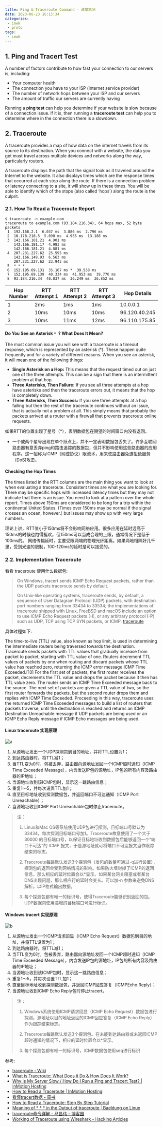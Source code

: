 ```yaml
---
title: Ping & Traceroute Command - 课堂笔记
date: 2023-06-23 16:15:34
categories:
 - inwk
 - proto
tags:
 - inwk
---
```


## 1. Ping and Tracert Test

A number of factors contribute to how fast your connection to our servers is, including:

- Your computer health
- The connection you have to your ISP (internet service provider)
- The number of network hops between your ISP and our servers
- The amount of traffic our servers are currently having

Running a **ping test** can help you determine if your website is slow because of a connection issue. If it is, then running a **traceroute test** can help you to determine where in the connection there is a slowdown.

## 2. Traceroute

A traceroute provides a map of how data on the internet travels from its source to its destination.  When you connect with a website, the data you get must travel across multiple devices and networks along the way, particularly routers. 

A traceroute displays the path that the signal took as it traveled around the Internet to the website. It also displays times which are the response times that occurred at each stop along the route. If there is a connection problem or latency connecting to a site, it will show up in these times. You will be able to identify which of the stops (also called ‘hops’) along the route is the culprit.

### 2.1. How To Read a Traceroute Report

```shell
$ traceroute -n example.com
traceroute to example.com (93.184.216.34), 64 hops max, 52 byte packets
 1  192.168.2.1  6.037 ms  3.886 ms  2.796 ms
 2  10.178.218.5  5.090 ms  4.955 ms  13.188 ms
 3  142.166.181.21  4.901 ms
    142.166.181.17  4.983 ms
    142.166.181.21  4.881 ms
 4  207.231.227.62  25.595 ms
    142.166.149.93  6.563 ms
    207.231.227.62  23.943 ms
 5  * * *
 6  152.195.69.131  35.167 ms *  39.538 ms
 7  152.195.69.139  40.334 ms  41.953 ms  39.770 ms
 8  93.184.216.34  40.837 ms  36.249 ms  36.852 ms
```

| Hop Number | RTT Attempt 1 | RTT Attempt 2 | RTT Attempt 3 | Hop Details   |
| ---------- | ------------- | ------------- | ------------- | ------------- |
| 1          | 2ms           | 1ms           | 1ms           | 10.0.0.1      |
| 2          | 10ms          | 10ms          | 10ms          | 96.120.40.245 |
| 3          | 10ms          | 11ms          | 12ms          | 96.110.175.85 |

#### Do You See an Asterisk `* `? What Does It Mean?

The most common issue you will see with a traceroute is a timeout response, which is represented by an asterisk (*). These happen quite frequently and for a variety of different reasons. When you see an asterisk, it will mean one of the following things:

- **Single Asterisk on a Hop:** This means that the request timed out on just one of the three attempts. This can be a sign that there is an intermittent problem at that hop.
- **Three Asterisks, Then Failure:** If you see all three attempts at a hop have asterisks and then the traceroute errors out, it means that the hop is completely down.
- **Three Asterisks, Then Success:** If you see three attempts at a hop failing but then the rest of the traceroute continues without an issue, that is actually not a problem at all. This simply means that probably the packets arrived at a router with a firewall that prevents traceroute online requests.

如果RTT的位置出现了星号（*），表明数据包在期望的时间窗口内没有返回。

- 一个或两个星号出现在单个跃点上，并不一定表明数据包丢失了。许多互联网路由器有意丢弃ping和路由追踪的数据包，但并不影响使用这些路由器的应用程序。这一招称为ICMP（网控协议）限流术，用来使路由器免遭拒绝服务（DoS)攻击。

#### Checking the Hop Times

The times listed in the RTT columns are the main thing you want to look at when evaluating a traceroute. Consistent times are what you are looking for. There may be specific hops with increased latency times but they may not indicate that there is an issue. You need to look at a pattern over the whole report. Times above 150ms are considered to be long for a trip within the continental United States. (Times over 150ms may be normal if the signal crosses an ocean, however.) but issues may show up with very large numbers.

理论上讲，RTT值小于150ms将不会影响网络应用。很多应用在延时远高于150ms的时候也跑得挺欢，但150ms可以当成合理的上限，通常情况下是低于100ms的。
 网络传输延时，主要受限两端的物理光纤距离。如果两地相隔好几千里，受到光速的限制，100-120ms的延时是可以接受的。

### 2.2. Implementation Traceroute

看看 traceroute 使用什么数据包:

> On Windows, tracert sends ICMP Echo Request packets, rather than the UDP packets traceroute sends by default. 
>
> On Unix-like operating systems, traceroute sends, by default, a sequence of User Datagram Protocol (UDP) packets, with destination port numbers ranging from 33434 to 33534; the implementations of traceroute shipped with Linux, FreeBSD and macOS include an option to use ICMP Echo Request packets (-I), or any arbitrary protocol (-P) such as UDP, TCP using TCP SYN packets, or ICMP. [traceroute](https://en.wikipedia.org/wiki/Tracerout)

具体过程如下:

The time-to-live (TTL) value, also known as hop limit, is used in determining the intermediate routers being traversed towards the destination. Traceroute sends packets with TTL values that gradually increase from packet to packet, starting with TTL value of one. Routers decrement TTL values of packets by one when routing and discard packets whose TTL value has reached zero, returning the ICMP error message ICMP Time Exceeded.[10] For the first set of packets, the first router receives the packet, decrements the TTL value and drops the packet because it then has TTL value zero. The router sends an ICMP Time Exceeded message back to the source. The next set of packets are given a TTL value of two, so the first router forwards the packets, but the second router drops them and replies with ICMP Time Exceeded. Proceeding in this way, traceroute uses the returned ICMP Time Exceeded messages to build a list of routers that packets traverse, until the destination is reached and returns an ICMP Destination Unreachable message if UDP packets are being used or an ICMP Echo Reply message if ICMP Echo messages are being used. 

#### Linux traceroute 实现原理

![a](a.png)

1. 从源地址发出一个UDP探测包到目的地址，并将TTL设置为1；
2. 到达路由器时，将TTL减1；
3. 当TTL变为0时，包被丢弃，路由器向源地址发回一个ICMP超时通知（ICMP Time Exceeded Message），内含发送IP包的源地址，IP包的所有内容及路由器的IP地址；
4. 当源地址收到该ICMP包时，显示这一跳路由信息；
5. 重复1～5，并每次设置TTL加1；
6. 直至目标地址收到探测数据包，并返回端口不可达通知（ICMP Port Unreachable）；
7. 当源地址收到ICMP Port Unreachable包时停止traceroute。

> 注：
>
> 1. Linux和Mac OS等系统使用UDP包进行探测，目标端口号默认为33434，每次探测目标端口号加1。Traceroute故意使用了一个大于 30000 的目标端口号，以保证目标地址收到数据包后能够返回一个“端口不可达”的 ICMP 报文，于是源地址就可将端口不可达报文当作跟踪结束的标志。
>
> 2. Traceroute每跳默认发送3个探测包（发包的数量可通过-q进行设置），探测包的返回会受到网络情况的影响。如果防火墙封掉了ICMP的返回信息，那么相应的延时位置会以*显示。如果某台网关阻塞或者某台DNS出现问题，那么相应行的延时会变长。可以加-n 参数来避免DNS解析，以IP格式输出数据。
> 3. 每个探测包都有唯一的标识号，使得Traceroute能够识别返回的包。UDP数据包使用递增的目标端口号进行标识。

#### Windows tracert 实现原理

![b](b.png)

1. 从源地址发出一个ICMP请求回显（ICMP Echo Request）数据包到目的地址，并将TTL设置为1；
2. 到达路由器时，将TTL减1；
3. 当TTL变为0时，包被丢弃，路由器向源地址发回一个ICMP超时通知（ICMP Time Exceeded Message），内含发送IP包的源地址，IP包的所有内容及路由器的IP地址；
4. 当源地址收到该ICMP包时，显示这一跳路由信息；
5. 重复1～5，并每次设置TTL加1；
6. 直至目标地址收到探测数据包，并返回ICMP回应答复（ICMPEcho Reply）；
7. 当源地址收到ICMP Echo Reply包时停止tracert。

> 注：
>
> 1. Windows系统使用ICMP请求回显（ICMP Echo Request）数据包进行探测，源地址以目的地址返回的ICMP回应答复（ICMP Echo Reply）作为跟踪结束标志。
>
> 2. Traceroute每跳默认发送3个探测包。在未能到达路由器或未返回ICMP超时通知的情况下，相应的延时位置会以*显示。
>
> 3. 每个探测包都有唯一的标识号，ICMP数据包使用seq进行标识

参考: 

- [traceroute - Wiki](https://en.wikipedia.org/wiki/Tracerout)
- [What is Traceroute: What Does it Do & How Does It Work?](https://www.fortinet.com/resources/cyberglossary/traceroutes)
- [Why Is My Server Slow / How Do I Run a Ping and Tracert Test? | InMotion Hosting](https://www.inmotionhosting.com/support/website/why-is-my-server-slow-how-do-i-run-a-ping-and-tracert-test/)
- [How to Read a Traceroute | InMotion Hosting](https://www.inmotionhosting.com/support/server/ssh/read-traceroute/)
- [看懂tracert数据 - 简书](https://www.jianshu.com/p/30b064a8b07c)
- [How to Read a Traceroute: Step By Step Tutorial](https://www.catchpoint.com/network-admin-guide/how-to-read-a-traceroute)
- [Meaning of * * * in the Output of traceroute | Baeldung on Linux](https://www.baeldung.com/linux/traceroute-three-stars)
- [traceroute命令详解 - 马昌伟 - 博客园](https://www.cnblogs.com/machangwei-8/p/10353279.html)
- [Working of Traceroute using Wireshark - Hacking Articles](https://www.hackingarticles.in/working-of-traceroute-using-wireshark/)